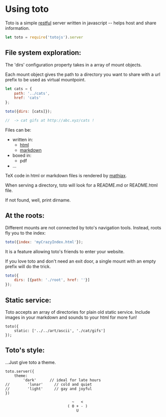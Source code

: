 # Using toto

Toto is a simple [restful][1] server written in javascript -- 
helps host and share information.

```javascript
let toto = require('totojs').server
```


## File system exploration: 

The 'dirs' configuration property takes in a array of 
mount objects.  

Each mount object gives the path to a directory you want to share 
with a url prefix to be used as virtual mountpoint.

```js
let cats = {
    path: '../cats', 
    href: 'cats'
};

toto({dirs: [cats]});

//  -> cat gifs at http://abc.xyz/cats !
```

Files can be: 
- written in:
    * [html][3]
    * [markdown][2]
- boxed in:
    * pdf 
- ... 

TeX code in html or markdown files is rendered by [mathjax][4].

When serving a directory, 
toto will look for a README.md or README.html 
file.

If not found, well, print dirname.

## At the roots:

Different mounts are not connected by toto's navigation tools.
Instead, roots fly you to the index: 
```js
toto({index: 'myCrazyIndex.html'});
```
It is a feature allowing toto's friends to enter your website.

If you love toto and don't need an exit door,
a single mount with an empty prefix will do the trick.
```js
toto({
    dirs: [{path: './root', href: ''}]
});
```

## Static service: 

Toto accepts an array of directories for plain old static service.
Include images in your markdown and sounds to your html for more fun!

```
toto({
    static: ['../../art/ascii', './cat/gifs']
});
```

## Toto's style: 

...Just give toto a theme.

```
toto.server({ 
    theme: 
        'dark'      // ideal for late hours
//        'lunar'     // cold and quiet
//        'light'     // gay and joyful
})

                              ~   <
                            ( 0 + - )
                                U
```

[1]: https://en.wikipedia.org/wiki/Representational_state_transfer 
[2]: http://daringfireball.net/projects/markdown/syntax
[3]: https://developer.mozilla.org/en-US/docs/Web/HTML
[4]: https://www.mathjax.org/

